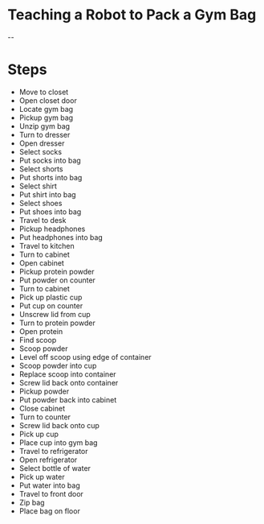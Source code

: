 # Teaching a Robot to Pack a Gym Bag
--
# Steps

* Move to closet
* Open closet door
* Locate gym bag
* Pickup gym bag
* Unzip gym bag
* Turn to dresser
* Open dresser
* Select socks
* Put socks into bag
* Select shorts
* Put shorts into bag
* Select shirt
* Put shirt into bag
* Select shoes
* Put shoes into bag
* Travel to desk
* Pickup headphones
* Put headphones into bag
* Travel to kitchen
* Turn to cabinet
* Open cabinet
* Pickup protein powder
* Put powder on counter
* Turn to cabinet
* Pick up plastic cup
* Put cup on counter
* Unscrew lid from cup
* Turn to protein powder
* Open protein
* Find scoop
* Scoop powder
* Level off scoop using edge of container
* Scoop powder into cup
* Replace scoop into container
* Screw lid back onto container
* Pickup powder
* Put powder back into cabinet
* Close cabinet
* Turn to counter
* Screw lid back onto cup
* Pick up cup
* Place cup into gym bag
* Travel to refrigerator
* Open refrigerator
* Select bottle of water
* Pick up water
* Put water into bag
* Travel to front door
* Zip bag
* Place bag on floor